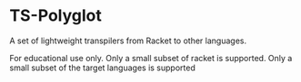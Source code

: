 # TS-Polyglot

A set of lightweight transpilers from Racket to other languages.

For educational use only.  Only a small subset of racket is supported.  Only a small subset of the target languages is supported
